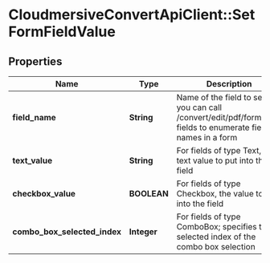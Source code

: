 # CloudmersiveConvertApiClient::SetFormFieldValue

## Properties
Name | Type | Description | Notes
------------ | ------------- | ------------- | -------------
**field_name** | **String** | Name of the field to set; you can call /convert/edit/pdf/form/get-fields to enumerate field names in a form | [optional] 
**text_value** | **String** | For fields of type Text, the text value to put into the field | [optional] 
**checkbox_value** | **BOOLEAN** | For fields of type Checkbox, the value to put into the field | [optional] 
**combo_box_selected_index** | **Integer** | For fields of type ComboBox; specifies the selected index of the combo box selection | [optional] 


